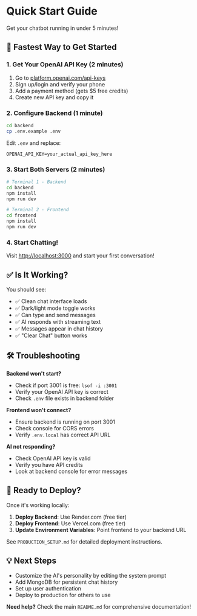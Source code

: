# Quick Start Guide

Get your chatbot running in under 5 minutes!

## 🚀 Fastest Way to Get Started

### 1. Get Your OpenAI API Key (2 minutes)
1. Go to [platform.openai.com/api-keys](https://platform.openai.com/api-keys)
2. Sign up/login and verify your phone
3. Add a payment method (gets $5 free credits)
4. Create new API key and copy it

### 2. Configure Backend (1 minute)
```bash
cd backend
cp .env.example .env
```

Edit `.env` and replace:
```env
OPENAI_API_KEY=your_actual_api_key_here
```

### 3. Start Both Servers (2 minutes)
```bash
# Terminal 1 - Backend
cd backend
npm install
npm run dev

# Terminal 2 - Frontend  
cd frontend
npm install
npm run dev
```

### 4. Start Chatting!
Visit [http://localhost:3000](http://localhost:3000) and start your first conversation!

## ✅ Is It Working?

You should see:
- ✅ Clean chat interface loads
- ✅ Dark/light mode toggle works
- ✅ Can type and send messages
- ✅ AI responds with streaming text
- ✅ Messages appear in chat history
- ✅ "Clear Chat" button works

## 🛠️ Troubleshooting

**Backend won't start?**
- Check if port 3001 is free: `lsof -i :3001`
- Verify your OpenAI API key is correct
- Check `.env` file exists in backend folder

**Frontend won't connect?**
- Ensure backend is running on port 3001
- Check console for CORS errors
- Verify `.env.local` has correct API URL

**AI not responding?**
- Check OpenAI API key is valid
- Verify you have API credits
- Look at backend console for error messages

## 🚀 Ready to Deploy?

Once it's working locally:

1. **Deploy Backend**: Use Render.com (free tier)
2. **Deploy Frontend**: Use Vercel.com (free tier) 
3. **Update Environment Variables**: Point frontend to your backend URL

See `PRODUCTION_SETUP.md` for detailed deployment instructions.

## 💡 Next Steps

- Customize the AI's personality by editing the system prompt
- Add MongoDB for persistent chat history
- Set up user authentication
- Deploy to production for others to use

**Need help?** Check the main `README.md` for comprehensive documentation!